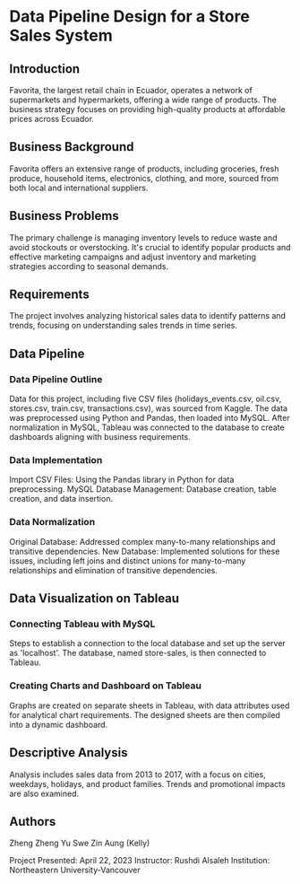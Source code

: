 # Data Pipeline Design for a Store Sales System
## Introduction
Favorita, the largest retail chain in Ecuador, operates a network of supermarkets and hypermarkets, offering a wide range of products. The business strategy focuses on providing high-quality products at affordable prices across Ecuador.

## Business Background
Favorita offers an extensive range of products, including groceries, fresh produce, household items, electronics, clothing, and more, sourced from both local and international suppliers.

## Business Problems
The primary challenge is managing inventory levels to reduce waste and avoid stockouts or overstocking. It's crucial to identify popular products and effective marketing campaigns and adjust inventory and marketing strategies according to seasonal demands.

## Requirements
The project involves analyzing historical sales data to identify patterns and trends, focusing on understanding sales trends in time series.

## Data Pipeline
### Data Pipeline Outline
Data for this project, including five CSV files (holidays_events.csv, oil.csv, stores.csv, train.csv, transactions.csv), was sourced from Kaggle. The data was preprocessed using Python and Pandas, then loaded into MySQL. After normalization in MySQL, Tableau was connected to the database to create dashboards aligning with business requirements.

### Data Implementation
Import CSV Files: Using the Pandas library in Python for data preprocessing.
MySQL Database Management: Database creation, table creation, and data insertion.
### Data Normalization
Original Database: Addressed complex many-to-many relationships and transitive dependencies.
New Database: Implemented solutions for these issues, including left joins and distinct unions for many-to-many relationships and elimination of transitive dependencies.

## Data Visualization on Tableau

### Connecting Tableau with MySQL
Steps to establish a connection to the local database and set up the server as 'localhost'. The database, named store-sales, is then connected to Tableau.

### Creating Charts and Dashboard on Tableau
Graphs are created on separate sheets in Tableau, with data attributes used for analytical chart requirements. The designed sheets are then compiled into a dynamic dashboard.

## Descriptive Analysis
Analysis includes sales data from 2013 to 2017, with a focus on cities, weekdays, holidays, and product families. Trends and promotional impacts are also examined.

## Authors
Zheng Zheng
Yu Swe Zin Aung (Kelly)

Project Presented: April 22, 2023
Instructor: Rushdi Alsaleh
Institution: Northeastern University-Vancouver
